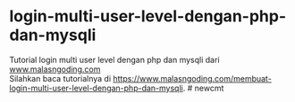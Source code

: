 # login-multi-user-level-dengan-php-dan-mysqli
Tutorial login multi user level dengan php dan mysqli dari www.malasngoding.com
<br/>
Silahkan baca tutorialnya di https://www.malasngoding.com/membuat-login-multi-user-level-dengan-php-dan-mysqli.
#   n e w c m t  
 